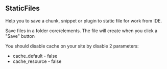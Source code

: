 ## StaticFiles

Help you to save a chunk, snippet or plugin to static file for work from IDE.

Save files in a folder core/elements. The file will create when you click a "Save" button

You should disable cache on your site by disable 2 parameters:

- cache_default - false
- cache_resource - false